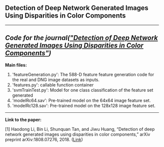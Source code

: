 ## Detection of Deep Network Generated Images Using Disparities in Color Components
----------------------------------------------
***Code for the journal(["Detection of Deep Network Generated Images Using Disparities in Color Components"](https://www.semanticscholar.org/paper/Detection-of-Deep-Network-Generated-Images-Using-in-Li-Li/7804949c133d7308d828a94a7944d47c1f0ffe67))***
----------------

**Main files:**
1. 'featureGeneration.py': The 588-D feature feature generation code for the real and DNG image datasets as inputs.
2. 'features.py': callable function container
3. 'svmTrainTest.py': Model for one class classification of the feature set generated
4. 'modelRc64.sav': Pre-trained model on the 64x64 image feature set.
4. 'modelRc128.sav': Pre-trained model on the 128x128 image feature set.
----------------

**Link to the paper:**

[1] Haodong Li, Bin Li, Shunquan Tan, and Jiwu Huang, “Detection of deep network generated images using disparities in
color components,” arXiv preprint arXiv:1808.07276, 2018. ([Link](https://arxiv.org/pdf/1808.07276.pdf))
